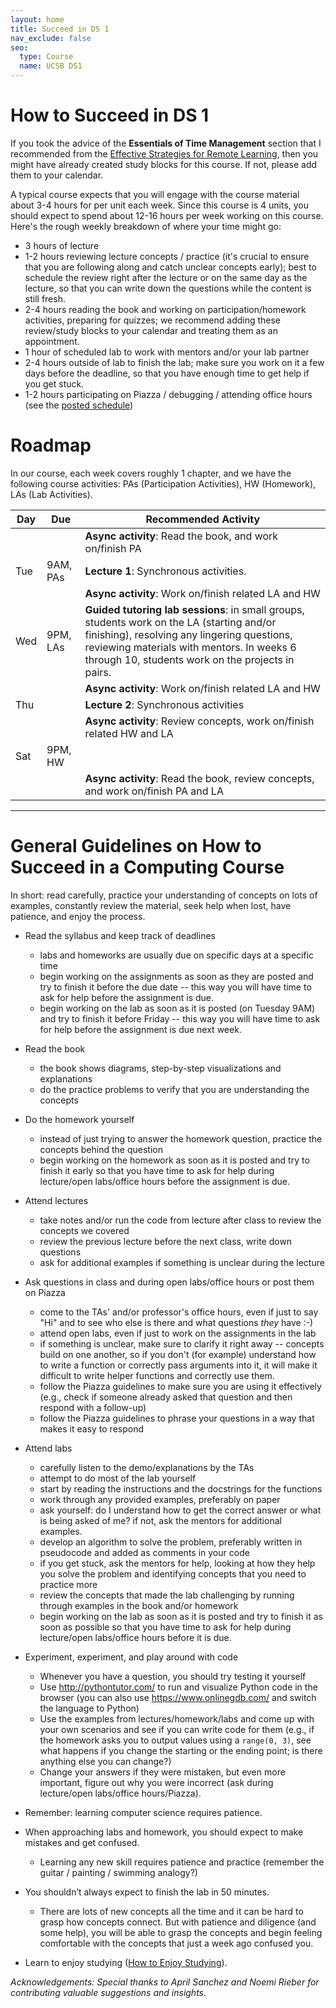 ```yaml
---
layout: home
title: Succeed in DS 1
nav_exclude: false
seo:
  type: Course
  name: UCSB DS1
---
```


# How to Succeed in DS 1

If you took the advice of the **Essentials of Time Management** section that I recommended from the [Effective Strategies for Remote Learning](https://keeplearning.id.ucsb.edu/2020/03/22/effective-strategies-for-remote-learning), then you might have already created study blocks for this course. If not, please add them to your calendar.

A typical course expects that you will engage with the course material about 3-4 hours for per unit each week. Since this course is 4 units, you should expect to spend about 12-16 hours per week working on this course. Here's the rough weekly breakdown of where your time might go:
* 3 hours of lecture
* 1-2 hours reviewing lecture concepts / practice (it's crucial to ensure that you are following along and catch unclear concepts early); best to schedule the review right after the lecture or on the same day as the lecture, so that you can write down the questions while the content is still fresh.
* 2-4 hours reading the book and working on participation/homework activities, preparing for quizzes; we recommend adding these review/study blocks to your calendar and treating them as an appointment.
* 1 hour of scheduled lab to work with mentors and/or your lab partner
* 2-4 hours outside of lab to finish the lab; make sure you work on it a few days before the deadline, so that you have enough time to get help if you get stuck.
* 1-2 hours participating on Piazza / debugging / attending office hours (see the [posted schedule](#))

# Roadmap
In our course, each week covers roughly 1 chapter, and we have the following course activities: PAs (Participation Activities), HW (Homework), LAs (Lab Activities).

| Day | Due | Recommended Activity |
|---|-----|----------------------|
|     |     | **Async activity**: Read the book, and work on/finish PA |
|  Tue|9AM, PAs| **Lecture 1**: Synchronous activities.|
|     |     | **Async activity**: Work on/finish related LA and HW |
| Wed | 9PM, LAs | **Guided tutoring lab sessions**: in small groups, students work on the LA (starting and/or finishing), resolving any lingering questions, reviewing materials with mentors. In weeks 6 through 10, students work on the projects in pairs. |
|     |     | **Async activity**: Work on/finish related LA and HW |
| Thu |     | **Lecture 2**: Synchronous activities |
|     |     | **Async activity**: Review concepts, work on/finish related HW and LA |
| Sat | 9PM, HW | |
| | | **Async activity**: Read the book, review concepts, and work on/finish PA and LA |

-----


# General Guidelines on How to Succeed in a Computing Course

In short: read carefully, practice your understanding of concepts on lots of examples, constantly review the material, seek help when lost, have patience, and enjoy the process.

* Read the syllabus and keep track of deadlines
    * labs and homeworks are usually due on specific days at a specific time
    * begin working on the assignments as soon as they are posted and try to finish it before the due date -- this way you will have time to ask for help before the assignment is due.
    * begin working on the lab as soon as it is posted (on Tuesday 9AM) and try to finish it before Friday -- this way you will have time to ask for help before the assignment is due next week.


* Read the book
    * the book shows diagrams, step-by-step visualizations and explanations
    * do the practice problems to verify that you are understanding the concepts 

* Do the homework yourself
    * instead of just trying to answer the homework question, practice the concepts behind the question
    * begin working on the homework as soon as it is posted and try to finish it early so that you have time to ask for help during lecture/open labs/office hours before the assignment is due.

* Attend lectures
    * take notes and/or run the code from lecture after class to review the concepts we covered
    * review the previous lecture before the next class, write down questions
    * ask for additional examples if something is unclear during the lecture

* Ask questions in class and during open labs/office hours or post them on Piazza
    * come to the TAs' and/or professor's office hours, even if just to say "Hi" and to see who else is there and what questions _they_ have :-)
    * attend open labs, even if just to work on the assignments in the lab
    * if something is unclear, make sure to clarify it right away -- concepts build on one another, so if you don't (for example) understand how to write a function or correctly pass arguments into it, it will make it difficult to write helper functions and correctly use them.
    * follow the Piazza guidelines to make sure you are using it effectively (e.g., check if someone already asked that question and then respond with a follow-up)
    * follow the Piazza guidelines to phrase your questions in a way that makes it easy to respond 


* Attend labs
    * carefully listen to the demo/explanations by the TAs
    * attempt to do most of the lab yourself
    * start by reading the instructions and the docstrings for the functions
    * work through any provided examples, preferably on paper
    * ask yourself: do I understand how to get the correct аnswer or what is being asked of me? if not, ask the mentors for additional examples.
    * develop an algorithm to solve the problem, preferably written in pseudocode and added as comments in your code
    * if you get stuck, ask the mentors for help, looking at how they help you solve the problem and identifying concepts that you need to practice more
    * review the concepts that made the lab challenging by running through examples in the book and/or homework
    * begin working on the lab as soon as it is posted and try to finish it as soon as possible so that you have time to ask for help during lecture/open labs/office hours before it is due.

* Experiment, experiment, and play around with code
	* Whenever you have a question, you should try testing it yourself 
	* Use <http://pythontutor.com/> to run and visualize Python code in the browser (you can also use <https://www.onlinegdb.com/> and switch the language to Python)
	* Use the examples from lectures/homework/labs and come up with your own scenarios and see if you can write code for them (e.g., if the homework asks you to output values using a `range(0, 3)`, see what happens if you change the starting or the ending point; is there anything else you can change?)
	* Change your answers if they were mistaken, but even more important, figure out why you were incorrect (ask during lecture/open labs/office hours/Piazza). 

* Remember: learning computer science requires patience.
* When approaching labs and homework, you should expect to make mistakes and get confused.
	* Learning any new skill requires patience and practice (remember the guitar / painting / swimming analogy?)
* You shouldn’t always expect to finish the lab in 50 minutes.  
	* There are lots of new concepts all the time and it can be hard to grasp how concepts connect. But with patience and diligence (and some help), you will be able to grasp the concepts and begin feeling comfortable with the concepts that just a week ago confused you.
	
* Learn to enjoy studying ([How to Enjoy Studying](https://www.scotthyoung.com/blog/2018/11/23/enjoy-studying)).

_Acknowledgements: Special thanks to April Sanchez and Noemi Rieber for contributing valuable suggestions and insights_.

